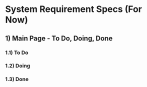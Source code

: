 # System Requirement Specs (For Now)

## 1) Main Page - To Do, Doing, Done

### 1.1) To Do

### 1.2) Doing

### 1.3) Done 

